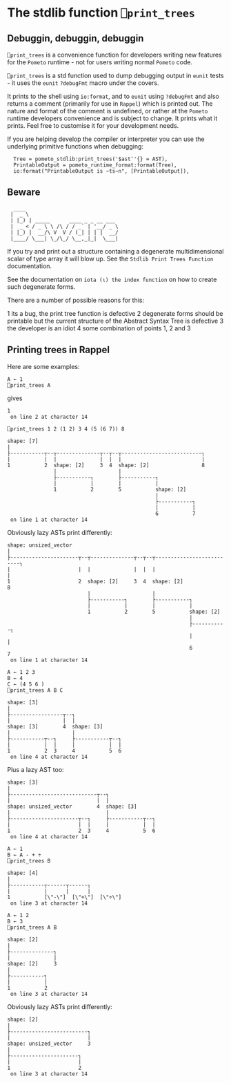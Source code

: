 # The stdlib function `⎕print_trees`

## Debuggin, debuggin, debuggin

`⎕print_trees` is a convenience function for developers writing new features for the `Pometo` runtime - not for users writing normal `Pometo` code.

`⎕print_trees` is a std function used to dump debugging output in `eunit` tests - it uses the `eunit` `?debugFmt` macro under the covers.

It prints to the shell using `io:format`, and to `eunit` using `?debugFmt` and also returns a comment (primarily for use in `Rappel`) which is printed out. The nature and format of the comment is undefined, or rather at the `Pometo` runtime developers convenience and is subject to change. It prints what it prints. Feel free to customise it for your development needs.

If you are helping develop the compiler or interpreter you can use the underlying primitive functions when debugging:

```
  Tree = pometo_stdlib:print_trees('$ast¯'{} = AST),
  PrintableOutput = pometo_runtime_format:format(Tree),
  io:format("PrintableOutput is ~ts~n", [PrintableOutput]),
```

## Beware

```code
  ____
 |  _ \
 | |_) | _____      ____ _ _ __ ___
 |  _ < / _ \ \ /\ / / _` | '__/ _ \
 | |_) |  __/\ V  V / (_| | | |  __/
 |____/ \___| \_/\_/ \__,_|_|  \___|
```

If you try and print out a structure containing a degenerate multidimensional scalar of type array it will blow up. See the `Stdlib Print Trees Function` documentation.

See the documentation on `iota (⍳) the index function` on how to create such degenerate forms.

There are a number of possible reasons for this:

1 its a bug, the print tree function is defective
2 degenerate forms should be printable but the current structure of the Abstract Syntax Tree is defective
3 the developer is an idiot
4 some combination of points 1, 2 and 3

## Printing trees in Rappel

Here are some examples:

```pometo
A ← 1
⎕print_trees A
```

gives

```pometo_results
1  
 on line 2 at character 14

```

```pometo
⎕print_trees 1 2 (1 2) 3 4 (5 (6 7)) 8
```

```pometo_results
shape: [7]                                                        
|                                                                 
├-----------┬--┬--------------┬--┬--┬--------------------------┐  
|           |  |              |  |  |                          |  
1           2  shape: [2]     3  4  shape: [2]                 8  
               |                    |                             
               ├-----------┐        ├-----------┐                 
               |           |        |           |                 
               1           2        5           shape: [2]        
                                                |                 
                                                ├-----------┐     
                                                |           |     
                                                6           7     
 on line 1 at character 14

```

Obviously lazy ASTs print differently:

```pometo_lazy
shape: unsized_vector                                                        
|                                                                            
├----------------------┬--┬--------------┬--┬--┬--------------------------┐  
|                      |  |              |  |  |                          |  
1                      2  shape: [2]     3  4  shape: [2]                 8  
                          |                    |                             
                          ├-----------┐        ├-----------┐                 
                          |           |        |           |                 
                          1           2        5           shape: [2]        
                                                           |                 
                                                           ├-----------┐     
                                                           |           |     
                                                           6           7     
 on line 1 at character 14

```

```pometo
A ← 1 2 3
B ← 4
C ← (4 5 6 )
⎕print_trees A B C
```

```pometo_results
shape: [3]                             
|                                      
├-----------------┬--┐                 
|                 |  |                 
shape: [3]        4  shape: [3]        
|                    |                 
├-----------┬--┐     ├-----------┬--┐  
|           |  |     |           |  |  
1           2  3     4           5  6  
 on line 4 at character 14

```

Plus a lazy AST too:

```pometo_lazy
shape: [3]                                        
|                                                 
├----------------------------┬--┐                 
|                            |  |                 
shape: unsized_vector        4  shape: [3]        
|                               |                 
├----------------------┬--┐     ├-----------┬--┐  
|                      |  |     |           |  |  
1                      2  3     4           5  6  
 on line 4 at character 14

```

```pometo
A ← 1
B ← A - + ÷
⎕print_trees B
```

```pometo_results
shape: [4]                       
|                                
├-----------┬------┬------┐      
|           |      |      |      
1           [\"-\"]  [\"+\"]  [\"÷\"]  
 on line 3 at character 14

```

```pometo
A ← 1 2
B ← 3
⎕print_trees A B
```

```pometo_results
shape: [2]        
|                 
├--------------┐  
|              |  
shape: [2]     3  
|                 
├-----------┐     
|           |     
1           2     
 on line 3 at character 14

```

Obviously lazy ASTs print differently:

```pometo_lazy
shape: [2]                   
|                            
├-------------------------┐  
|                         |  
shape: unsized_vector     3  
|                            
├----------------------┐     
|                      |     
1                      2     
 on line 3 at character 14

```